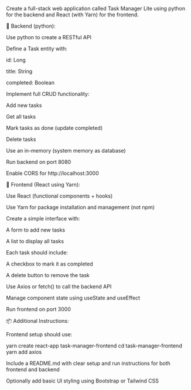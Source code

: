 Create a full-stack web application called Task Manager Lite using python for the backend and React (with Yarn) for the frontend.

🔧 Backend (python):

Use python to create a RESTful API

Define a Task entity with:

id: Long

title: String

completed: Boolean

Implement full CRUD functionality:

Add new tasks

Get all tasks

Mark tasks as done (update completed)

Delete tasks

Use an in-memory (system memory as database)

Run backend on port 8080

Enable CORS for http://localhost:3000

🎯 Frontend (React using Yarn):

Use React (functional components + hooks)

Use Yarn for package installation and management (not npm)

Create a simple interface with:

A form to add new tasks

A list to display all tasks

Each task should include:

A checkbox to mark it as completed

A delete button to remove the task

Use Axios or fetch() to call the backend API

Manage component state using useState and useEffect

Run frontend on port 3000

📦 Additional Instructions:

Frontend setup should use:

yarn create react-app task-manager-frontend
cd task-manager-frontend
yarn add axios


Include a README.md with clear setup and run instructions for both frontend and backend

Optionally add basic UI styling using Bootstrap or Tailwind CSS